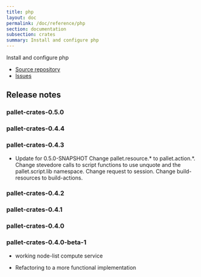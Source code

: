 ```yaml
---
title: php
layout: doc
permalink: /doc/reference/php
section: documentation
subsection: crates
summary: Install and configure php
---
```

Install and configure php

- [Source repository](https://github.com/pallet/php-crate "GitHub Repository for crate")
- [Issues](https://github.com/pallet/php-crate/issues "GitHub Issues for crate")

## Release notes


### pallet-crates-0.5.0


### pallet-crates-0.4.4


### pallet-crates-0.4.3

- Update for 0.5.0-SNAPSHOT
  Change pallet.resource.\* to pallet.action.\*. Change stevedore calls to
  script functions to use unquote and the pallet.script.lib namespace. 
  Change request to session.  Change build-resources to build-actions.


### pallet-crates-0.4.2


### pallet-crates-0.4.1


### pallet-crates-0.4.0


### pallet-crates-0.4.0-beta-1

- working node-list compute service

- Refactoring to a more functional implementation

